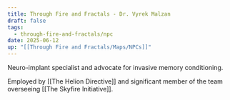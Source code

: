 ```yaml
---
title: Through Fire and Fractals - Dr. Vyrek Malzan
draft: false
tags:
  - through-fire-and-fractals/npc
date: 2025-06-12
up: "[[Through Fire and Fractals/Maps/NPCs]]"
---
```


Neuro-implant specialist and advocate for invasive memory conditioning.

Employed by [[The Helion Directive]] and significant member of the team overseeing [[The Skyfire Initiative]].